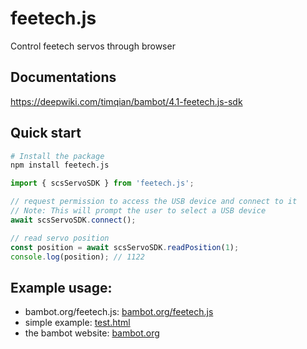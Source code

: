 # feetech.js

Control feetech servos through browser

## Documentations
https://deepwiki.com/timqian/bambot/4.1-feetech.js-sdk

## Quick start

```bash
# Install the package
npm install feetech.js
```

```javascript
import { scsServoSDK } from 'feetech.js';

// request permission to access the USB device and connect to it
// Note: This will prompt the user to select a USB device
await scsServoSDK.connect();

// read servo position
const position = await scsServoSDK.readPosition(1);
console.log(position); // 1122
```

## Example usage:

- bambot.org/feetech.js: [bambot.org/feetech.js](https://bambot.org/feetech.js)
- simple example: [test.html](./test.html)
- the bambot website: [bambot.org](https://bambot.org)



